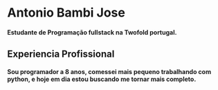 # Antonio Bambi Jose

#### Estudante de Programação fullstack na Twofold portugal.


## Experiencia Profissional
#### Sou programador a 8 anos, comessei mais pequeno trabalhando com python, e hoje em dia estou buscando me tornar mais completo. 
